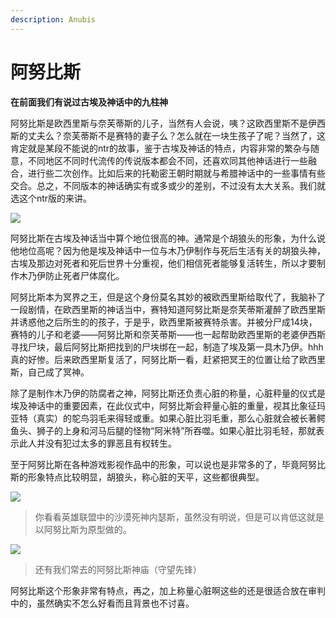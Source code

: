 ```yaml
---
description: Anubis
---
```


# 阿努比斯

**在前面我们有说过古埃及神话中的九柱神**

阿努比斯是欧西里斯与奈芙蒂斯的儿子，当然有人会说，咦？这欧西里斯不是伊西斯的丈夫么？奈芙蒂斯不是赛特的妻子么？怎么就在一块生孩子了呢？当然了，这肯定就是某段不能说的ntr的故事，鉴于古埃及神话的特点，内容非常的繁杂与随意，不同地区不同时代流传的传说版本都会不同，还喜欢同其他神话进行一些融合，进行些二次创作。比如后来的托勒密王朝时期就与希腊神话中的一些事情有些交合。总之，不同版本的神话确实有或多或少的差别，不过没有太大关系。我们就选这个ntr版的来讲。

![](https://pic3.zhimg.com/80/v2-56a4f6f4a627adce027eb0f677fc4856_720w.jpg)

阿努比斯在古埃及神话当中算个地位很高的神。通常是个胡狼头的形象，为什么说他地位高呢？因为他是埃及神话中一位与木乃伊制作与死后生活有关的胡狼头神，古埃及那边对死者和死后世界十分重视，他们相信死者能够复活转生，所以才要制作木乃伊防止死者尸体腐化。  


阿努比斯本为冥界之王，但是这个身份莫名其妙的被欧西里斯给取代了，我脑补了一段剧情，在欧西里斯的神话当中，赛特知道阿努比斯是奈芙蒂斯灌醉了欧西里斯并诱惑他之后所生的的孩子，于是乎，欧西里斯被赛特杀害。并被分尸成14块，赛特的儿子和老婆——阿努比斯和奈芙蒂斯——也一起帮助欧西里斯的老婆伊西斯寻找尸块，最后阿努比斯把找到的尸块绑在一起，制造了埃及第一具木乃伊。hhh真的好惨。后来欧西里斯复活了，阿努比斯一看，赶紧把冥王的位置让给了欧西里斯，自己成了冥神。

除了是制作木乃伊的防腐者之神，阿努比斯还负责心脏的称量，心脏秤量的仪式是埃及神话中的重要因素，在此仪式中，阿努比斯会秤量心脏的重量，视其比象征玛亚特（真实）的鸵鸟羽毛来得轻或重。如果心脏比羽毛重，那么心脏就会被长著鳄鱼头、狮子的上身和河马后腿的怪物“阿米特”所吞噬。如果心脏比羽毛轻，那就表示此人并没有犯过太多的罪恶且有权转生。

至于阿努比斯在各种游戏影视作品中的形象，可以说也是非常多的了，毕竟阿努比斯的形象特点比较明显，胡狼头，称心脏的天平，这些都很典型。

![](https://pic3.zhimg.com/80/v2-0791582cdfd1df77514aea8cef2c482a_720w.jpg)

> 你看看英雄联盟中的沙漠死神内瑟斯，虽然没有明说，但是可以肯低这就是以阿努比斯为原型做的。

![](https://pic1.zhimg.com/80/v2-c02b39dfd70934c3742233f00950076c_720w.jpg)

> 还有我们常去的阿努比斯神庙（守望先锋）

阿努比斯这个形象非常有特点，再之，加上称量心脏啊这些的还是很适合放在审判中的，虽然确实不怎么好看而且背景也不讨喜。

